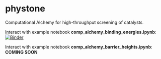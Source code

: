 # phystone
Computational Alchemy for high-throughput screening of catalysts.

Interact with example notebook **comp_alchemy_binding_energies.ipynb**: [![Binder](http://mybinder.org/badge_logo.svg)](https://mybinder.org/v2/gh/chaszg/phystone/master?filepath=example-notebooks%2Fbinding_energy%2Fcomp_alchemy_binding_energies.ipynb)

Interact with example notebook **comp_alchemy_barrier_heights.ipynb**: **COMING SOON**
